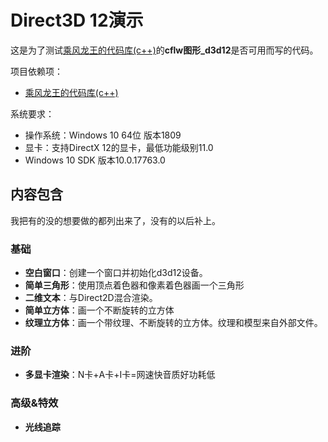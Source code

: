 # Direct3D 12演示
这是为了测试[乘风龙王的代码库(c++)](https://github.com/cflw/cflw_cpp)的**cflw图形_d3d12**是否可用而写的代码。


项目依赖项：
* [乘风龙王的代码库(c++)](https://github.com/cflw/cflw_cpp)

系统要求：
* 操作系统：Windows 10 64位 版本1809
* 显卡：支持DirectX 12的显卡，最低功能级别11.0
* Windows 10 SDK 版本10.0.17763.0

## 内容包含
我把有的没的想要做的都列出来了，没有的以后补上。

### 基础
* **空白窗口**：创建一个窗口并初始化d3d12设备。
* **简单三角形**：使用顶点着色器和像素着色器画一个三角形
* **二维文本**：与Direct2D混合渲染。
* **简单立方体**：画一个不断旋转的立方体
* **纹理立方体**：画一个带纹理、不断旋转的立方体。纹理和模型来自外部文件。

### 进阶
* **多显卡渲染**：N卡+A卡+I卡=网速快音质好功耗低

### 高级&特效
* **光线追踪**
